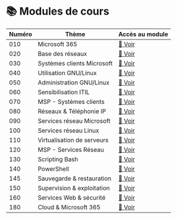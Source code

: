 # 📚 Modules de cours

| Numéro | Thème                      | Accès au module                                                              |
| ------ | -------------------------- | ---------------------------------------------------------------------------- |
| 010    | Microsoft 365              | [📘 Voir](/010-microsoft365/README.md)                                       |
| 020    | Base des réseaux           | [📘 Voir](/020-base-des-réseaux/README.md)                                   |
| 030    | Systèmes clients Microsoft | [📘 Voir](/030-systèmes-clients-microsoft/README.md)                         |
| 040    | Utilisation GNU/Linux      | [📘 Voir](/040-utilisation-distribution-gnulinux/README.md)                  |
| 050    | Administration GNU/Linux   | [📘 Voir](/050-administration-distribution-gnulinux/README.md)               |
| 060    | Sensibilisation ITIL       | [📘 Voir](/060-sensibilisation-itil/README.md)                               |
| 070    | MSP - Systèmes clients     | [📘 Voir](/070-mise-en-situation-professionnelle-systèmes-clients/README.md) |
| 080    | Réseaux & Téléphonie IP    | [📘 Voir](/080-réseaux-et-téléphonie-ip/README.md)                           |
| 090    | Services réseau Microsoft  | [📘 Voir](/090-services-réseau-en-environnement-microsoft/README.md)         |
| 100    | Services réseau Linux      | [📘 Voir](/100-services-réseau-en-environnement-linux/README.md)             |
| 110    | Virtualisation de serveurs | [📘 Voir](/110-virtualisation-de-serveurs/README.md)                         |
| 120    | MSP - Services Réseau      | [📘 Voir](/120-mise-en-situation-professionnelle-services-réseau/README.md)  |
| 130    | Scripting Bash             | [📘 Voir](/130-initiation-au-scripting-bash/README.md)                       |
| 140    | PowerShell                 | [📘 Voir](/140-initiation-à-powershell/README.md)                            |
| 145    | Sauvegarde & restauration  | [📘 Voir](/145-sauvegarde-et-restauration/README.md)                         |
| 150    | Supervision & exploitation | [📘 Voir](/150-exploitation-et-supervision-d'une-infrastructure/README.md)   |
| 160    | Services Web & sécurité    | [📘 Voir](/160-services-web-et-sécurité/README.md)                           |
| 180    | Cloud & Microsoft 365      | [📘 Voir](/180-cloud-et-microsoft365/README.md)                              |
